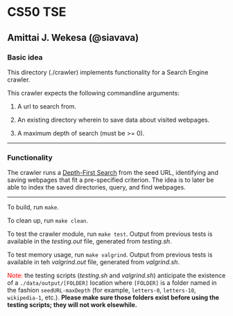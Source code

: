 # CS50 TSE

## Amittai J. Wekesa (@siavava)

### Basic idea

This directory (./crawler) implements functionality for a Search Engine crawler.

This crawler expects the following commandline arguments:

1. A url to search from.

2. An existing directory wherein to save data about visited webpages.

3. A maximum depth of search (must be >= 0).

***

### Functionality

The crawler runs a [Depth-First Search](https://en.wikipedia.org/wiki/Depth-first_search) from the seed URL, identifying and saving webpages that fit a pre-specified criterion. The idea is to later be able to index the saved directories, query, and find webpages.

***

To build, run `make`.

To clean up, run `make clean`.

To test the crawler module, run `make test`. Output from previous tests is available in the *testing.out* file, generated from *testing.sh*.

To test memory usage, run `make valgrind`. Output from previous tests is available in teh *valgrind.out* file, generated from *valgrind.sh*.

<span style="color:red"> Note:</span> the testing scripts (*testing.sh* and *valgrind.sh*) anticipate the existence of a `./data/output/[FOLDER]` location where `[FOLDER]` is a folder named in the fashion `seedURL-maxDepth` (for example, `letters-0`, `letters-10`, `wikipedia-1`, etc.). **Please make sure those folders exist before using the testing scripts; they will not work elsewhile.**
